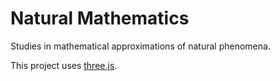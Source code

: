# Natural Mathematics

Studies in mathematical approximations of natural phenomena. 

This project uses [three.js](http://threejs.org/).
